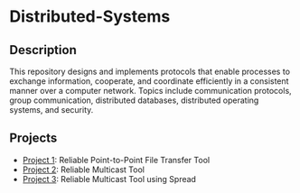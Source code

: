 # Distributed-Systems

## Description
This repository designs and implements protocols that enable processes to exchange information, cooperate, and coordinate efficiently in a consistent manner over a computer network. Topics include communication protocols, group communication, distributed databases, distributed operating systems, and security.

## Projects
* [Project 1](https://github.com/etsai7/Distributed-Systems/tree/master/Project_1): Reliable Point-to-Point File Transfer Tool
* [Project 2](https://github.com/etsai7/Distributed-Systems/tree/master/Project_2): Reliable Multicast Tool 
* [Project 3](https://github.com/etsai7/Distributed-Systems/tree/master/Project_3): Reliable Multicast Tool using Spread
